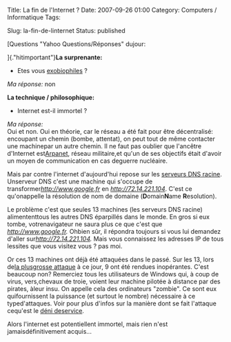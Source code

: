 Title: La fin de l'Internet ?
Date: 2007-09-26 01:00
Category: Computers / Informatique
Tags:

Slug: la-fin-de-linternet
Status: published

[Questions "Yahoo Questions/Réponses" dujour:  
  
]{.\"hitimportant\"}**La surprenante:**

-   Etes vous [exobiophiles](\%22http://fr.wikipedia.org/wiki/Exobiophilie\%22) ?

*Ma réponse:* non  
  
**La technique / philosophique:**  

-   Internet est-il immortel ?

*Ma réponse:*  
Oui et non. Oui en théorie, car le réseau a été fait pour être décentralisé: encoupant un chemin (bombe, attentat), on peut tout de même contacter une machinepar un autre chemin. Il ne faut pas oublier que l'ancêtre d'Internet est[Arpanet](\%22http://fr.wikipedia.org/wiki/Arpanet\%22), réseau militaire,et qu'un de ses objectifs était d'avoir un moyen de communication en cas deguerre nucléaire.  
  
Mais par contre l'internet d'aujourd'hui repose sur les [serveurs DNS racine](\%22http://fr.wikipedia.org/wiki/Serveurs_DNS_Racine\%22). Unserveur DNS c'est une machine qui s'occupe de transformer*http://www.google.fr* en *http://72.14.221.104*. C'est ce qu'onappelle la résolution de nom de domaine (**D**omain**N**ame **R**esolution).  
  
Le problème c'est que seules 13 machines (les serveurs DNS racine) alimententtous les autres DNS éparpillés dans le monde. En gros si eux tombe, votrenavigateur ne saura plus ce que c'est que *http://www.google.fr.* Ohbien sûr, il répondra toujours si vous lui demandez d'aller sur*http://72.14.221.104.* Mais vous connaissez les adresses IP de tous lessites que vous visitez vous ? pas moi.  
  
Or ces 13 machines ont déjà été attaquées dans le passé. Sur les 13, lors de[la plusgrosse attaque](\%22http://www.presence-pc.com/actualite/attaque-dns-drdos-15539/\%22) à ce jour, 9 ont été rendues inopérantes. C'est beaucoup non? Remerciez tous les utilisateurs de Windows qui, à coup de virus, vers,chevaux de troie, voient leur machine pilotée à distance par des pirates, àleur insu. On appelle cela des ordinateurs "zombie". Ce sont eux quifournissent la puissance (et surtout le nombre) nécessaire à ce typed'attaques. Voir pour plus d'infos sur la manière dont se fait l'attaque cequ'est le [déni deservice](\%22http://fr.wikipedia.org/wiki/Ddos\%22).  
  
Alors l'internet est potentiellent immortel, mais rien n'est jamaisdéfinitivement acquis...
